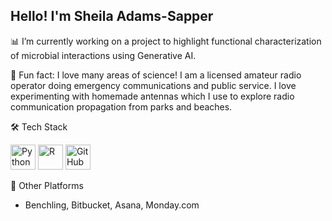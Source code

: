 ## Hello!  I'm Sheila Adams-Sapper

📊 I’m currently working on a project to highlight functional characterization of microbial interactions using Generative AI.

🌅 Fun fact: I love many areas of science!  I am a licensed amateur radio operator doing emergency communications and public service.  I love experimenting with homemade antennas which I use to explore radio communication propagation from parks and beaches.

🛠 Tech Stack

<p align="left"> <img src="https://cdn.jsdelivr.net/gh/devicons/devicon/icons/python/python-original.svg" alt="Python" width="40" height="40"/> <img src="https://cdn.jsdelivr.net/gh/devicons/devicon/icons/r/r-original.svg" alt="R" width="40" height="40"/>  <img src="https://cdn.jsdelivr.net/gh/devicons/devicon/icons/github/github-original.svg" alt="GitHub" width="40" height="40"/> </p>

🧪 Other Platforms
- Benchling, Bitbucket, Asana, Monday.com

<!--
**sheila-adams-sapper/sheila-adams-sapper** is a ✨ _special_ ✨ repository because its `README.md` (this file) appears on your GitHub profile.

Here are some ideas to get you started:


- 🌱 I’m currently learning ...
- 👯 I’m looking to collaborate on ...
- 🤔 I’m looking for help with ...
- 💬 Ask me about ...
- 📫 How to reach me: ...
- 😄 Pronouns: ...⚡


-->


